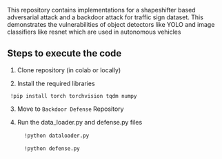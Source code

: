 This repository contains implementations for a shapeshifter based adversarial attack and a backdoor attack for traffic sign dataset.
This demonstrates the vulnerabilities of object detectors like YOLO and image classifiers like resnet which are used in autonomous vehicles 

## Steps to execute the code

1. Clone repository (in colab or locally)

2. Install the required libraries
  <pre><code> !pip install torch torchvision tqdm numpy </code></pre>

3. Move to ```Backdoor Defense``` Repository
    
4. Run the data_loader.py and defense.py files
   <pre> <code> !python dataloader.py </code> </pre>

   <pre> <code> !python defense.py </code> </pre>



